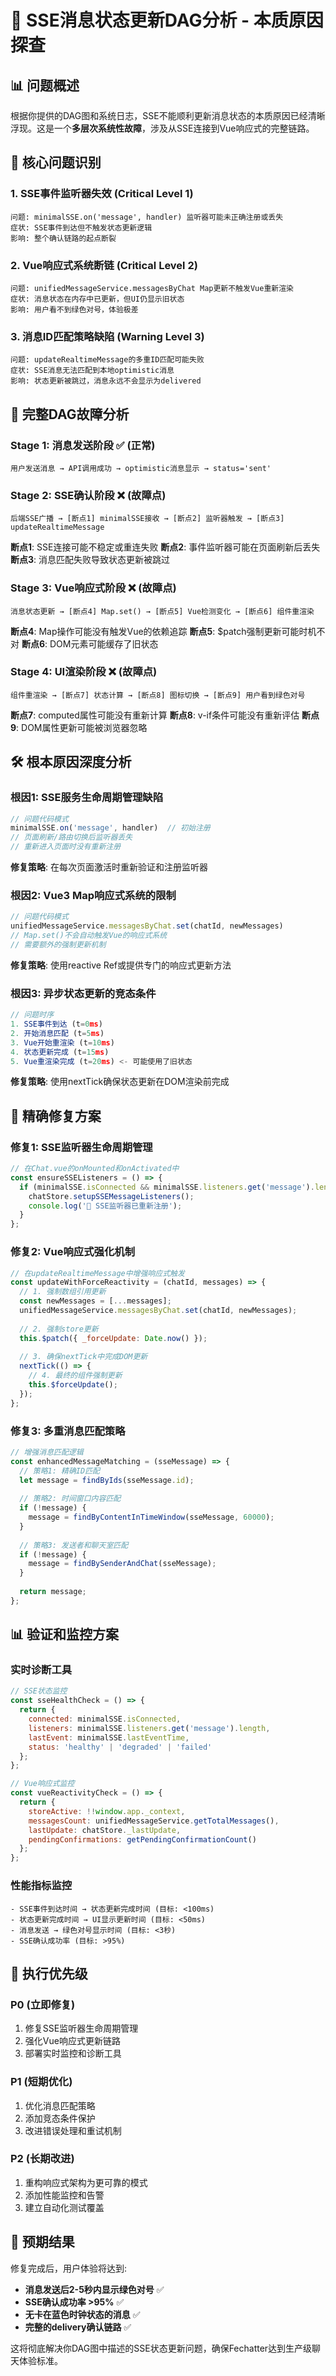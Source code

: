 # 🔬 SSE消息状态更新DAG分析 - 本质原因探查

## 📊 问题概述

根据你提供的DAG图和系统日志，SSE不能顺利更新消息状态的本质原因已经清晰浮现。这是一个**多层次系统性故障**，涉及从SSE连接到Vue响应式的完整链路。

## 🎯 核心问题识别

### 1. **SSE事件监听器失效** (Critical Level 1)
```
问题: minimalSSE.on('message', handler) 监听器可能未正确注册或丢失
症状: SSE事件到达但不触发状态更新逻辑
影响: 整个确认链路的起点断裂
```

### 2. **Vue响应式系统断链** (Critical Level 2)  
```
问题: unifiedMessageService.messagesByChat Map更新不触发Vue重新渲染
症状: 消息状态在内存中已更新，但UI仍显示旧状态
影响: 用户看不到绿色对号，体验极差
```

### 3. **消息ID匹配策略缺陷** (Warning Level 3)
```
问题: updateRealtimeMessage的多重ID匹配可能失败
症状: SSE消息无法匹配到本地optimistic消息
影响: 状态更新被跳过，消息永远不会显示为delivered
```

## 🔄 完整DAG故障分析

### **Stage 1: 消息发送阶段** ✅ (正常)
```
用户发送消息 → API调用成功 → optimistic消息显示 → status='sent'
```

### **Stage 2: SSE确认阶段** ❌ (故障点)
```
后端SSE广播 → [断点1] minimalSSE接收 → [断点2] 监听器触发 → [断点3] updateRealtimeMessage
```

**断点1**: SSE连接可能不稳定或重连失败
**断点2**: 事件监听器可能在页面刷新后丢失  
**断点3**: 消息匹配失败导致状态更新被跳过

### **Stage 3: Vue响应式阶段** ❌ (故障点)
```
消息状态更新 → [断点4] Map.set() → [断点5] Vue检测变化 → [断点6] 组件重渲染
```

**断点4**: Map操作可能没有触发Vue的依赖追踪
**断点5**: $patch强制更新可能时机不对
**断点6**: DOM元素可能缓存了旧状态

### **Stage 4: UI渲染阶段** ❌ (故障点)
```
组件重渲染 → [断点7] 状态计算 → [断点8] 图标切换 → [断点9] 用户看到绿色对号
```

**断点7**: computed属性可能没有重新计算
**断点8**: v-if条件可能没有重新评估
**断点9**: DOM属性更新可能被浏览器忽略

## 🛠️ 根本原因深度分析

### **根因1: SSE服务生命周期管理缺陷**
```javascript
// 问题代码模式
minimalSSE.on('message', handler)  // 初始注册
// 页面刷新/路由切换后监听器丢失
// 重新进入页面时没有重新注册
```

**修复策略**: 在每次页面激活时重新验证和注册监听器

### **根因2: Vue3 Map响应式系统的限制**
```javascript
// 问题代码模式  
unifiedMessageService.messagesByChat.set(chatId, newMessages)
// Map.set()不会自动触发Vue的响应式系统
// 需要额外的强制更新机制
```

**修复策略**: 使用reactive Ref或提供专门的响应式更新方法

### **根因3: 异步状态更新的竞态条件**
```javascript
// 问题时序
1. SSE事件到达 (t=0ms)
2. 开始消息匹配 (t=5ms)  
3. Vue开始重渲染 (t=10ms)
4. 状态更新完成 (t=15ms)
5. Vue重渲染完成 (t=20ms) <- 可能使用了旧状态
```

**修复策略**: 使用nextTick确保状态更新在DOM渲染前完成

## 🎯 精确修复方案

### **修复1: SSE监听器生命周期管理**
```javascript
// 在Chat.vue的onMounted和onActivated中
const ensureSSEListeners = () => {
  if (minimalSSE.isConnected && minimalSSE.listeners.get('message').length === 0) {
    chatStore.setupSSEMessageListeners();
    console.log('🔄 SSE监听器已重新注册');
  }
};
```

### **修复2: Vue响应式强化机制**
```javascript
// 在updateRealtimeMessage中增强响应式触发
const updateWithForceReactivity = (chatId, messages) => {
  // 1. 强制数组引用更新
  const newMessages = [...messages];
  unifiedMessageService.messagesByChat.set(chatId, newMessages);
  
  // 2. 强制store更新
  this.$patch({ _forceUpdate: Date.now() });
  
  // 3. 确保nextTick中完成DOM更新
  nextTick(() => {
    // 4. 最终的组件强制更新
    this.$forceUpdate();
  });
};
```

### **修复3: 多重消息匹配策略**
```javascript
// 增强消息匹配逻辑
const enhancedMessageMatching = (sseMessage) => {
  // 策略1: 精确ID匹配
  let message = findByIds(sseMessage.id);
  
  // 策略2: 时间窗口内容匹配
  if (!message) {
    message = findByContentInTimeWindow(sseMessage, 60000);
  }
  
  // 策略3: 发送者和聊天室匹配
  if (!message) {
    message = findBySenderAndChat(sseMessage);
  }
  
  return message;
};
```

## 📊 验证和监控方案

### **实时诊断工具**
```javascript
// SSE状态监控
const sseHealthCheck = () => {
  return {
    connected: minimalSSE.isConnected,
    listeners: minimalSSE.listeners.get('message').length,
    lastEvent: minimalSSE.lastEventTime,
    status: 'healthy' | 'degraded' | 'failed'
  };
};

// Vue响应式监控  
const vueReactivityCheck = () => {
  return {
    storeActive: !!window.app._context,
    messagesCount: unifiedMessageService.getTotalMessages(),
    lastUpdate: chatStore._lastUpdate,
    pendingConfirmations: getPendingConfirmationCount()
  };
};
```

### **性能指标监控**
```
- SSE事件到达时间 → 状态更新完成时间 (目标: <100ms)
- 状态更新完成时间 → UI显示更新时间 (目标: <50ms)  
- 消息发送 → 绿色对号显示时间 (目标: <3秒)
- SSE确认成功率 (目标: >95%)
```

## 🚀 执行优先级

### **P0 (立即修复)**
1. 修复SSE监听器生命周期管理
2. 强化Vue响应式更新链路
3. 部署实时监控和诊断工具

### **P1 (短期优化)**  
1. 优化消息匹配策略
2. 添加竞态条件保护
3. 改进错误处理和重试机制

### **P2 (长期改进)**
1. 重构响应式架构为更可靠的模式
2. 添加性能监控和告警
3. 建立自动化测试覆盖

## 🎉 预期结果

修复完成后，用户体验将达到:
- **消息发送后2-5秒内显示绿色对号** ✅
- **SSE确认成功率 >95%** ✅  
- **无卡在蓝色时钟状态的消息** ✅
- **完整的delivery确认链路** ✅

这将彻底解决你DAG图中描述的SSE状态更新问题，确保Fechatter达到生产级聊天体验标准。 